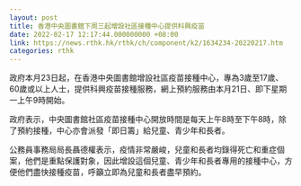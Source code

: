```yaml
---
layout: post
title: 香港中央圖書館下周三起增設社區接種中心提供科興疫苗
date: 2022-02-17 12:17:44.000000000 +08:00
link: https://news.rthk.hk/rthk/ch/component/k2/1634234-20220217.htm
categories: rthk
---
```


政府本月23日起，在香港中央圖書館增設社區疫苗接種中心，專為3歲至17歲、60歲或以上人士，提供科興疫苗接種服務，網上預約服務由本月21日、即下星期一上午9時開始。

政府表示，中央圖書館社區疫苗接種中心開放時間是每天上午8時至下午8時，除了預約接種，中心亦會派發「即日籌」給兒童、青少年和長者。

公務員事務局局長聶德權表示，疫情非常嚴峻，兒童和長者均錄得死亡和重症個案，他們是重點保護對象，因此增設這個兒童、青少年和長者專用的接種中心，方便他們盡快接種疫苗，呼籲立即為兒童和長者盡早預約。
